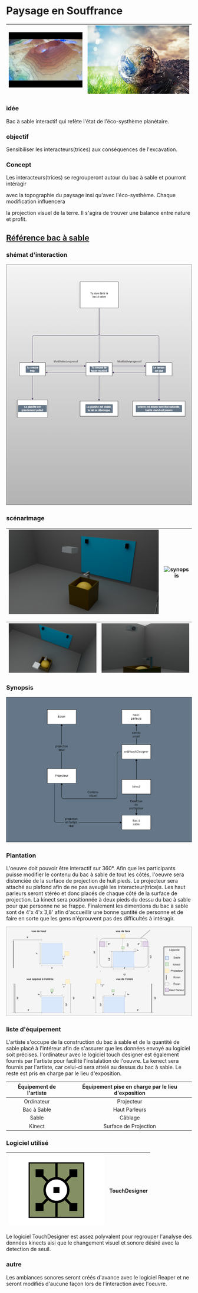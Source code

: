 # Paysage en Souffrance
| ![synopsis](img/bacsable.jpg) | ![synopsis](img/terrepolluer.jpg) |
|-------|-------|

### idée

Bac à sable interactif qui refète l'état de l'éco-systhème planétaire.

### objectif

Sensibiliser les interacteurs(trices) aux conséquences de l'excavation.

### Concept

Les interacteurs(trices) se regrouperont autour du bac à sable et pourront intéragir  

avec la topographie du paysage insi qu'avec l'éco-systhème. Chaque modification influencera

la projection visuel de la terre. Il s'agira de trouver une balance entre nature et profit.

## [Référence bac à sable](https://journals.openedition.org/mappemonde/7890)

### shémat d'interaction

![interactif](img/schemat_iteractif.png) 

### scénarimage

| ![synopsis](img/scenarimage1.jpg) | ![synopsis](img/scenarimage2.jpg) |
|-------|-------|

| ![synopsis](img/scenarimage3.jpg) | ![synopsis](img/scenarimage4.jpg) |
|-------|-------|

### Synopsis

![synopsis](img/synopsis_pes.drawio.png) 


### Plantation


L'oeuvre doit pouvoir être interactif sur 360°. Afin que les participants puisse modifier le contenu du bac à sable de tout les côtés,
l'oeuvre sera distenciée de la surface de projection de huit pieds. Le projecteur sera attaché au plafond afin de ne pas aveuglé les interacteur(trice)s.
Les haut parleurs seront stéréo et donc placés de chaque côté de la surface de projection. La kinect sera positionnée à deux pieds du dessu du bac à sable
pour que personne ne se frappe. Finalement les dimentions du bac à sable sont de 4'x 4'x 3,8' afin d'accueillir une bonne quntité de personne et de faire en sorte
que les gens n'éprouvent pas des difficultés à intéragir.

![plantation](img/plantation.png)

### liste d'équipement

L'artiste s'occupe de la construction du bac à sable et de la quantité de sable placé à l'intéreur afin de s'assurer que les données envoyé au logiciel soit précises.
l'ordinateur avec le logiciel touch designer est également fournis par l'artiste pour facilité l'instalation de l'oeuvre. La kenect sera fournis par l'artiste, car celui-ci
sera attelé au dessus du bac à sable. Le reste est pris en charge par le lieu d'exposition.

| Équipement de l'artiste | Équipement pise en charge par le lieu d'exposition |
| :---: | :---: |
| Ordinateur | Projecteur |
| Bac à Sable | Haut Parleurs |
| Sable | Câblage |
| Kinect | Surface de Projection |


### Logiciel utilisé

| ![touchdesigner](img/touchdesigner.png) | <b>TouchDesigner</b> |
| :---: | :---: |

Le logiciel TouchDesigner est assez polyvalent pour regrouper l'analyse des données kinects aisi que le changement visuel et sonore 
désiré avec la detection de seuil.

### autre

Les ambiances sonores seront créés d'avance avec le logiciel Reaper et ne seront modifiés d'aucune façon lors de l'interaction avec l'oeuvre.




